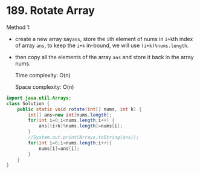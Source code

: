 # 189. Rotate Array

Method 1:

- create a new array say`ans`, store the `i`th element of nums in `i+k`th index of array `ans`, to keep the `i+k` in-bound, we will use `(i+k)%nums.length`.

- then copy all the elements of the array `ans` and store it back in the array nums.

  Time complexity: O(n)

  Space complexity: O(n)

```java
import java.util.Arrays;
class Solution {
	public static void rotate(int[] nums, int k) {
		int[] ans=new int[nums.length];
		for(int i=0;i<nums.length;i++) {
			ans[(i+k)%nums.length]=nums[i];
		}
		//System.out.print(Arrays.toString(ans));
        for(int i=0;i<nums.length;i++){
            nums[i]=ans[i];
        }
	}
}
```

